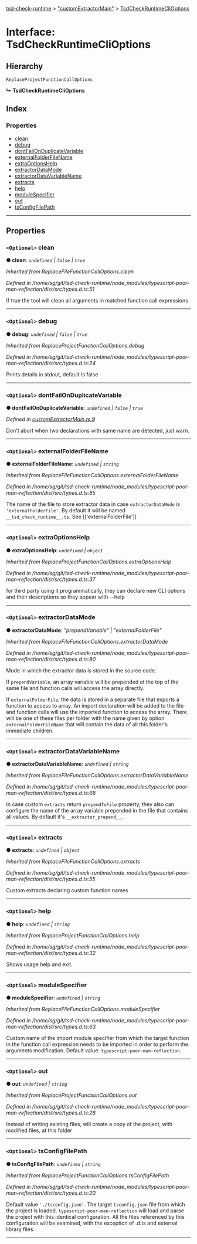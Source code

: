[tsd-check-runtime](../README.md) > ["customExtractorMain"](../modules/_customextractormain_.md) > [TsdCheckRuntimeCliOptions](../interfaces/_customextractormain_.tsdcheckruntimeclioptions.md)

# Interface: TsdCheckRuntimeCliOptions

## Hierarchy

 `ReplaceProjectFunctionCallOptions`

**↳ TsdCheckRuntimeCliOptions**

## Index

### Properties

* [clean](_customextractormain_.tsdcheckruntimeclioptions.md#clean)
* [debug](_customextractormain_.tsdcheckruntimeclioptions.md#debug)
* [dontFailOnDuplicateVariable](_customextractormain_.tsdcheckruntimeclioptions.md#dontfailonduplicatevariable)
* [externalFolderFileName](_customextractormain_.tsdcheckruntimeclioptions.md#externalfolderfilename)
* [extraOptionsHelp](_customextractormain_.tsdcheckruntimeclioptions.md#extraoptionshelp)
* [extractorDataMode](_customextractormain_.tsdcheckruntimeclioptions.md#extractordatamode)
* [extractorDataVariableName](_customextractormain_.tsdcheckruntimeclioptions.md#extractordatavariablename)
* [extracts](_customextractormain_.tsdcheckruntimeclioptions.md#extracts)
* [help](_customextractormain_.tsdcheckruntimeclioptions.md#help)
* [moduleSpecifier](_customextractormain_.tsdcheckruntimeclioptions.md#modulespecifier)
* [out](_customextractormain_.tsdcheckruntimeclioptions.md#out)
* [tsConfigFilePath](_customextractormain_.tsdcheckruntimeclioptions.md#tsconfigfilepath)

---

## Properties

<a id="clean"></a>

### `<Optional>` clean

**● clean**: *`undefined` \| `false` \| `true`*

*Inherited from ReplaceFileFunctionCallOptions.clean*

*Defined in /home/sg/git/tsd-check-runtime/node_modules/typescript-poor-man-reflection/dist/src/types.d.ts:51*

If true the tool will clean all arguments in matched function call expressions

___
<a id="debug"></a>

### `<Optional>` debug

**● debug**: *`undefined` \| `false` \| `true`*

*Inherited from ReplaceProjectFunctionCallOptions.debug*

*Defined in /home/sg/git/tsd-check-runtime/node_modules/typescript-poor-man-reflection/dist/src/types.d.ts:24*

Prints details in stdout, default is false

___
<a id="dontfailonduplicatevariable"></a>

### `<Optional>` dontFailOnDuplicateVariable

**● dontFailOnDuplicateVariable**: *`undefined` \| `false` \| `true`*

*Defined in [customExtractorMain.ts:9](https://github.com/cancerberoSgx/tsd-check-runtime/blob/84ed4b1/src/customExtractorMain.ts#L9)*

Don't abort when two declarations with same name are detected, just warn.

___
<a id="externalfolderfilename"></a>

### `<Optional>` externalFolderFileName

**● externalFolderFileName**: *`undefined` \| `string`*

*Inherited from ReplaceFileFunctionCallOptions.externalFolderFileName*

*Defined in /home/sg/git/tsd-check-runtime/node_modules/typescript-poor-man-reflection/dist/src/types.d.ts:85*

The name of the file to store extractor data in case `extractorDataMode` is `'externalFolderFile'`. By default it will be named `__tsd_check_runtime__.ts`. See \[\['externalFolderFile'\]\]

___
<a id="extraoptionshelp"></a>

### `<Optional>` extraOptionsHelp

**● extraOptionsHelp**: *`undefined` \| `object`*

*Inherited from ReplaceProjectFunctionCallOptions.extraOptionsHelp*

*Defined in /home/sg/git/tsd-check-runtime/node_modules/typescript-poor-man-reflection/dist/src/types.d.ts:37*

for third party using it programmatically, they can declare new CLI options and their descriptions so they appear with --help

___
<a id="extractordatamode"></a>

### `<Optional>` extractorDataMode

**● extractorDataMode**: *"prependVariable" \| "externalFolderFile"*

*Inherited from ReplaceFileFunctionCallOptions.extractorDataMode*

*Defined in /home/sg/git/tsd-check-runtime/node_modules/typescript-poor-man-reflection/dist/src/types.d.ts:80*

Mode in which the extractor data is stored in the source code.

If `prependVariable`, an array variable will be prepended at the top of the same file and function calls will access the array directly.

If `externalFolderFile`, the data is stored in a separate file that exports a function to access to array. An import declaration will be added to the file and function calls will use the imported function to access the array. There will be one of these files per folder with the name given by option `externalFolderFileName` that will contain the data of all this folder's immediate children.

___
<a id="extractordatavariablename"></a>

### `<Optional>` extractorDataVariableName

**● extractorDataVariableName**: *`undefined` \| `string`*

*Inherited from ReplaceFileFunctionCallOptions.extractorDataVariableName*

*Defined in /home/sg/git/tsd-check-runtime/node_modules/typescript-poor-man-reflection/dist/src/types.d.ts:68*

In case custom `extracts` return `prependToFile` property, they also can configure the name of the array variable prepended in the file that contains all values. By default it's `__extractor_prepend__`.

___
<a id="extracts"></a>

### `<Optional>` extracts

**● extracts**: *`undefined` \| `object`*

*Inherited from ReplaceFileFunctionCallOptions.extracts*

*Defined in /home/sg/git/tsd-check-runtime/node_modules/typescript-poor-man-reflection/dist/src/types.d.ts:55*

Custom extracts declaring custom function names

___
<a id="help"></a>

### `<Optional>` help

**● help**: *`undefined` \| `string`*

*Inherited from ReplaceProjectFunctionCallOptions.help*

*Defined in /home/sg/git/tsd-check-runtime/node_modules/typescript-poor-man-reflection/dist/src/types.d.ts:32*

Shows usage help and exit.

___
<a id="modulespecifier"></a>

### `<Optional>` moduleSpecifier

**● moduleSpecifier**: *`undefined` \| `string`*

*Inherited from ReplaceFileFunctionCallOptions.moduleSpecifier*

*Defined in /home/sg/git/tsd-check-runtime/node_modules/typescript-poor-man-reflection/dist/src/types.d.ts:63*

Custom name of the import module specifier from which the target function in the function call expression needs to be imported in order to perform the arguments modification. Default value: `typescript-poor-man-reflection`.

___
<a id="out"></a>

### `<Optional>` out

**● out**: *`undefined` \| `string`*

*Inherited from ReplaceProjectFunctionCallOptions.out*

*Defined in /home/sg/git/tsd-check-runtime/node_modules/typescript-poor-man-reflection/dist/src/types.d.ts:28*

Instead of writing existing files, will create a copy of the project, with modified files, at this folder

___
<a id="tsconfigfilepath"></a>

### `<Optional>` tsConfigFilePath

**● tsConfigFilePath**: *`undefined` \| `string`*

*Inherited from ReplaceProjectFunctionCallOptions.tsConfigFilePath*

*Defined in /home/sg/git/tsd-check-runtime/node_modules/typescript-poor-man-reflection/dist/src/types.d.ts:20*

Default value `'./tsconfig.json'`. The target `tsconfig.json` file from which the project is loaded. `typescript-poor-man-reflection` will load and parse the project with this identical configuration. All the files referenced by this configuration will be examined, with the exception of .d.ts and external library files.

___

